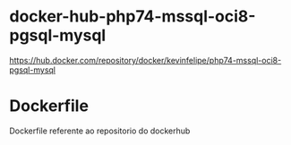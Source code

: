 # docker-hub-php74-mssql-oci8-pgsql-mysql
https://hub.docker.com/repository/docker/kevinfelipe/php74-mssql-oci8-pgsql-mysql

# Dockerfile
Dockerfile referente ao repositorio do dockerhub
